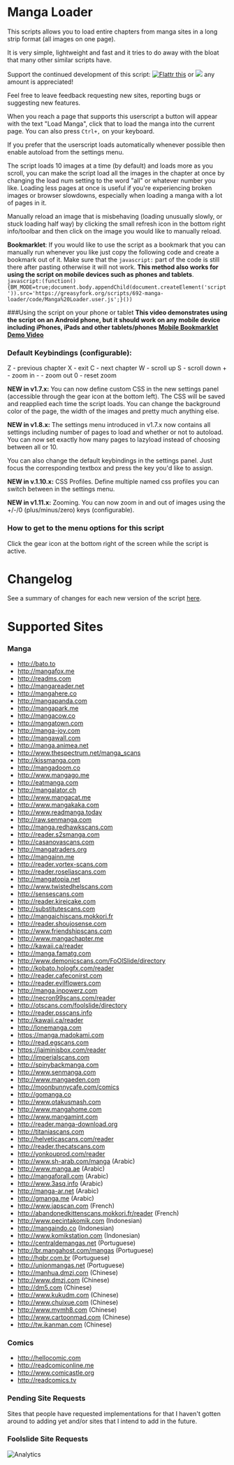 # Manga Loader
This scripts allows you to load entire chapters from manga sites in a long strip format (all images on one page).

It is very simple, lightweight and fast and it tries to do away with the bloat that many other similar scripts have.

Support the continued development of this script: <a href="https://flattr.com/submit/auto?user_id=fuzetsu&url=https%3A%2F%2Fgreasyfork.org%2Fen%2Fscripts%2F692-manga-loader" target="_blank"><img src="https://button.flattr.com/flattr-badge-large.png" alt="Flattr this" title="Flattr this" border="0"></a> or <a href="https://www.paypal.com/cgi-bin/webscr?cmd=_donations&business=N7JS2HTH36S78&lc=US&currency_code=USD&bn=PP%2dDonationsBF%3abtn_donate_SM%2egif%3aNonHosted"><img src="https://www.paypalobjects.com/en_US/i/btn/btn_donate_SM.gif"/></a> any amount is appreciated!

Feel free to leave feedback requesting new sites, reporting bugs or suggesting new features.

When you reach a page that supports this userscript a button will appear with the text "Load Manga", click that to load the manga into the current page. You can also press `Ctrl+,` on your keyboard.

If you prefer that the userscript loads automatically whenever possible then enable autoload from the settings menu.

The script loads 10 images at a time (by default) and loads more as you scroll, you can make the script load all the images in the chapter at once by changing the load num setting to the word "all" or whatever number you like.
Loading less pages at once is useful if you're experiencing broken images or browser slowdowns, especially when loading a manga with a lot of pages in it.

Manually reload an image that is misbehaving (loading unusually slowly, or stuck loading half way) by clicking the small refresh icon in the bottom right info/toolbar and then click on the image you would like to manually reload.

**Bookmarklet**: If you would like to use the script as a bookmark that you can manually run whenever you like just copy the following code and create a bookmark out of it. Make sure that the `javascript:` part of the code is still there after pasting otherwise it will not work. **This method also works for using the script on mobile devices such as phones and tablets**.
`javascript:(function(){BM_MODE=true;document.body.appendChild(document.createElement('script')).src='https://greasyfork.org/scripts/692-manga-loader/code/Manga%20Loader.user.js';}())`

###Using the script on your phone or tablet
**This video demonstrates using the script on an Android phone, but it should work on any mobile device including iPhones, iPads and other tablets/phones**
**<a href="https://www.youtube.com/watch?v=QaQt2y5G_mE">Mobile Bookmarklet Demo Video</a>**

### Default Keybindings (configurable):
Z - previous chapter
X - exit
C - next chapter
W - scroll up
S - scroll down
\+ - zoom in
\- - zoom out
0 - reset zoom

**NEW in v1.7.x:**
You can now define custom CSS in the new settings panel (accessible through the gear icon at the bottom left).
The CSS will be saved and reapplied each time the script loads. You can change the background color of the page, the width of the images and pretty much anything else.

**NEW in v1.8.x:**
The settings menu introduced in v1.7.x now contains all settings including number of pages to load and whether or not to autoload. You can now set exactly how many pages to lazyload instead of choosing between all or 10.

You can also change the default keybindings in the settings panel. Just focus the corresponding textbox and press the key you'd like to assign. 

**NEW in v.1.10.x:**
CSS Profiles. Define multiple named css profiles you can switch between in the settings menu.

**NEW in v1.11.x:**
Zooming. You can now zoom in and out of images using the +/-/0 (plus/minus/zero) keys (configurable).

### How to get to the menu options for this script

Click the gear icon at the bottom right of the screen while the script is active.

# Changelog

See a summary of changes for each new version of the script <a href="https://greasyfork.org/en/scripts/692-manga-loader/versions">here</a>.

# Supported Sites

### Manga

* http://bato.to
* http://mangafox.me
* http://readms.com
* http://mangareader.net
* http://mangahere.co
* http://mangapanda.com
* http://mangapark.me
* http://mangacow.co
* http://mangatown.com
* http://manga-joy.com
* http://mangawall.com
* http://manga.animea.net
* http://www.thespectrum.net/manga_scans
* http://kissmanga.com
* http://mangadoom.co
* http://www.mangago.me
* http://eatmanga.com
* http://mangalator.ch
* http://www.mangacat.me
* http://www.mangakaka.com
* http://www.readmanga.today
* http://raw.senmanga.com
* http://manga.redhawkscans.com
* http://reader.s2smanga.com
* http://casanovascans.com
* http://mangatraders.org
* http://mangainn.me
* http://reader.vortex-scans.com
* http://reader.roseliascans.com
* http://mangatopia.net
* http://www.twistedhelscans.com
* http://sensescans.com
* http://reader.kireicake.com
* http://substitutescans.com
* http://mangaichiscans.mokkori.fr
* http://reader.shoujosense.com
* http://www.friendshipscans.com
* http://www.mangachapter.me
* http://kawaii.ca/reader
* http://manga.famatg.com
* http://www.demonicscans.com/FoOlSlide/directory
* http://kobato.hologfx.com/reader
* http://reader.cafeconirst.com
* http://reader.evilflowers.com
* http://manga.inpowerz.com
* http://necron99scans.com/reader
* http://otscans.com/foolslide/directory
* http://reader.psscans.info
* http://kawaii.ca/reader
* http://lonemanga.com
* https://manga.madokami.com
* http://read.egscans.com
* https://jaiminisbox.com/reader
* http://imperialscans.com
* http://spinybackmanga.com
* http://www.senmanga.com
* http://www.mangaeden.com
* http://moonbunnycafe.com/comics
* http://gomanga.co
* http://www.otakusmash.com
* http://www.mangahome.com
* http://www.mangamint.com
* http://reader.manga-download.org
* http://titaniascans.com
* http://helveticascans.com/reader
* http://reader.thecatscans.com
* http://yonkouprod.com/reader
* http://www.sh-arab.com/manga (Arabic)
* http://www.manga.ae (Arabic)
* http://mangaforall.com (Arabic)
* http://www.3asq.info (Arabic)
* http://manga-ar.net (Arabic)
* http://gmanga.me (Arabic)
* http://www.japscan.com (French)
* http://abandonedkittenscans.mokkori.fr/reader (French)
* http://www.pecintakomik.com (Indonesian)
* http://mangaindo.co (Indonesian)
* http://www.komikstation.com (Indonesian)
* http://centraldemangas.net (Portuguese)
* http://br.mangahost.com/mangas (Portuguese)
* http://hqbr.com.br (Portuguese)
* http://unionmangas.net (Portuguese)
* http://manhua.dmzj.com (Chinese)
* http://www.dmzj.com (Chinese)
* http://dm5.com (Chinese)
* http://www.kukudm.com (Chinese)
* http://www.chuixue.com (Chinese)
* http://www.mymh8.com (Chinese)
* http://www.cartoonmad.com (Chinese)
* http://tw.ikanman.com (Chinese)

### Comics

* http://hellocomic.com
* http://readcomiconline.me
* http://www.comicastle.org
* http://readcomics.tv

### Pending Site Requests

Sites that people have requested implementations for that I haven't gotten around to adding yet and/or sites that I intend to add in the future.

### Foolslide Site Requests
![Analytics](https://ga-beacon.appspot.com/UA-61974780-1/greasy-fork/manga-loader/README?pixel)
